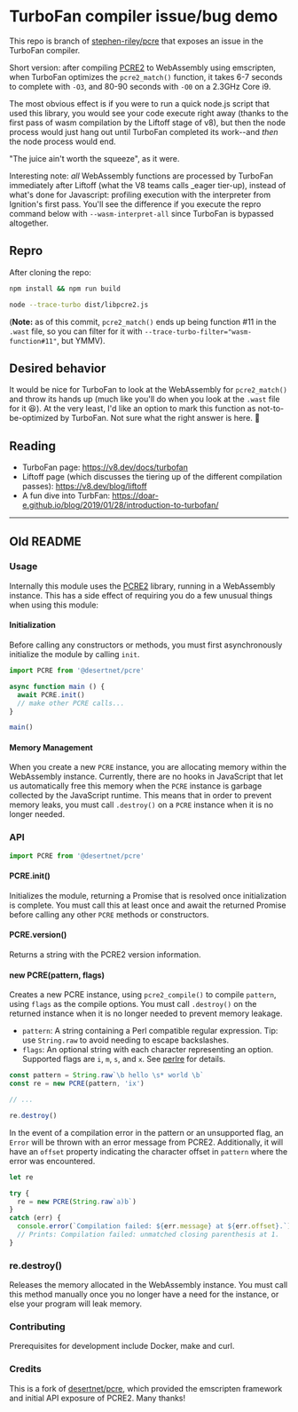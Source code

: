 # TurboFan compiler issue/bug demo

This repo is branch of [stephen-riley/pcre](https://github.com/stephen-riley/pcre/tree/master) that exposes an issue in the TurboFan compiler.

Short version: after compiling [PCRE2](https://pcre.org/) to WebAssembly using emscripten, when TurboFan optimizes the `pcre2_match()` function, it takes 6-7 seconds to complete with `-O3`, and 80-90 seconds with `-O0` on a 2.3GHz Core i9.  

The most obvious effect is if you were to run a quick node.js script that used this library, you would see your code execute right away (thanks to the first pass of wasm compilation by the Liftoff stage of v8), but then the node process would just hang out until TurboFan completed its work--and _then_ the node process would end.

"The juice ain't worth the squeeze", as it were.  

Interesting note: _all_ WebAssembly functions are processed by TurboFan immediately after Liftoff (what the V8 teams calls _eager tier-up), instead of what's done for Javascript: profiling execution with the interpreter from Ignition's first pass.  You'll see the difference if you execute the repro command below with `--wasm-interpret-all` since TurboFan is bypassed altogether.

## Repro

After cloning the repo:

```bash
npm install && npm run build

node --trace-turbo dist/libpcre2.js
```

(**Note:** as of this commit, `pcre2_match()` ends up being function #11 in the `.wast` file, so you can filter for it with `--trace-turbo-filter="wasm-function#11"`, but YMMV).

## Desired behavior

It would be nice for TurboFan to look at the WebAssembly for `pcre2_match()` and throw its hands up (much like you'll do when you look at the `.wast` file for it 😆).  At the very least, I'd like an option to mark this function as not-to-be-optimized by TurboFan.  Not sure what the right answer is here. 🤔

## Reading

* TurboFan page: https://v8.dev/docs/turbofan
* Liftoff page (which discusses the tiering up of the different compilation passes): https://v8.dev/blog/liftoff
* A fun dive into TurbFan: https://doar-e.github.io/blog/2019/01/28/introduction-to-turbofan/

---

## Old README

### Usage

Internally this module uses the [PCRE2](https://pcre.org/) library, running
in a WebAssembly instance. This has a side effect of requiring you do
a few unusual things when using this module:

#### Initialization

Before calling any constructors or methods, you must first asynchronously initialize the module by calling `init`.

```javascript
import PCRE from '@desertnet/pcre'

async function main () {
  await PCRE.init()
  // make other PCRE calls...
}

main()
```

#### Memory Management

When you create a new `PCRE` instance, you are allocating memory within the
WebAssembly instance. Currently, there are no hooks in JavaScript that
let us automatically free this memory when the `PCRE` instance is garbage
collected by the JavaScript runtime. This means that in order to prevent
memory leaks, you must call `.destroy()` on a `PCRE` instance when it
is no longer needed.

### API

```javascript
import PCRE from '@desertnet/pcre'
```

#### PCRE.init()

Initializes the module, returning a Promise that is resolved once
initialization is complete. You must call this at least once and await the
returned Promise before calling any other `PCRE` methods or constructors.

#### PCRE.version()

Returns a string with the PCRE2 version information.

#### new PCRE(pattern, flags)

Creates a new PCRE instance, using `pcre2_compile()` to compile `pattern`,
using `flags` as the compile options. You must call `.destroy()` on the
returned instance when it is no longer needed to prevent memory leakage.

- `pattern`: A string containing a Perl compatible regular expression.
  Tip: use `String.raw` to avoid needing to escape backslashes.
- `flags`: An optional string with each character representing an option.
  Supported flags are `i`, `m`, `s`, and `x`. See
  [perlre](http://perldoc.perl.org/perlre.html) for details.

```javascript
const pattern = String.raw`\b hello \s* world \b`
const re = new PCRE(pattern, 'ix')

// ...

re.destroy()
```

In the event of a compilation error in the pattern or an unsupported flag,
an `Error` will be thrown with an error message from PCRE2. Additionally, it
will have an `offset` property indicating the character offset in `pattern`
where the error was encountered.

```javascript
let re

try {
  re = new PCRE(String.raw`a)b`)
}
catch (err) {
  console.error(`Compilation failed: ${err.message} at ${err.offset}.`)
  // Prints: Compilation failed: unmatched closing parenthesis at 1.
}
```

### re.destroy()

Releases the memory allocated in the WebAssembly instance. You must call this
method manually once you no longer have a need for the instance, or else
your program will leak memory.

### Contributing

Prerequisites for development include Docker, make and curl.

### Credits

This is a fork of [desertnet/pcre](https://github.com/desertnet/pcre), which provided
the emscripten framework and initial API exposure of PCRE2.  Many thanks!
